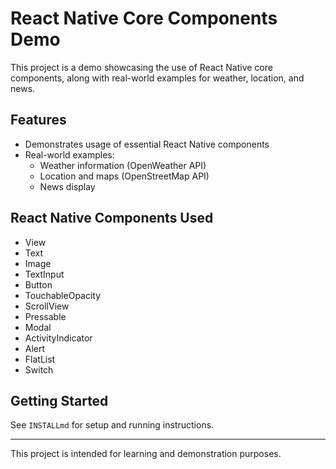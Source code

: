 # React Native Core Components Demo

This project is a demo showcasing the use of React Native core components, along with real-world examples for weather, location, and news.

## Features
- Demonstrates usage of essential React Native components
- Real-world examples:
  - Weather information (OpenWeather API)
  - Location and maps (OpenStreetMap API)
  - News display

## React Native Components Used
- View
- Text
- Image
- TextInput
- Button
- TouchableOpacity
- ScrollView
- Pressable
- Modal
- ActivityIndicator
- Alert
- FlatList
- Switch

## Getting Started
See `INSTALLmd` for setup and running instructions.

---

This project is intended for learning and demonstration purposes.
